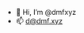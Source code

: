 - 👋 Hi, I’m @dmfxyz
- 📫 d@dmf.xyz
<!---
dmfxyz/dmfxyz is a ✨ special ✨ repository because its `README.md` (this file) appears on your GitHub profile.
You can click the Preview link to take a look at your changes.
--->
